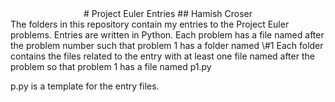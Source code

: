 <div align="center">
# Project Euler Entries
## Hamish Croser
</div>
The folders in this repository contain my entries to the Project Euler problems.
Entries are written in Python.
Each problem has a file named after the problem number such that problem 1 has a folder named \#1
Each folder contains the files related to the entry with at least one file named after the problem so that problem
1 has a file named p1.py

p.py is a template for the entry files.

